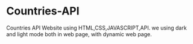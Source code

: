 # Countries-API
Countries API Website using HTML,CSS,JAVASCRIPT,API.
we using dark and light mode both in web page, with dynamic web page.
